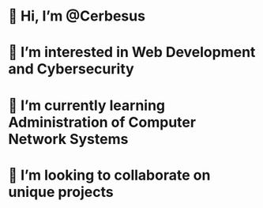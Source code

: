 
# 👋 Hi, I’m @Cerbesus
# 👀 I’m interested in Web Development and Cybersecurity
# 🌱 I’m currently learning Administration of Computer Network Systems
# 💞️ I’m looking to collaborate on unique projects
